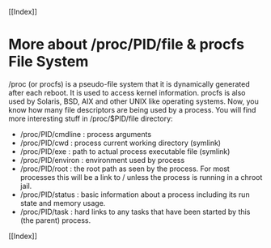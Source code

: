 [[Index]] 


# More about /proc/PID/file & procfs File System

/proc (or procfs) is a pseudo-file system that it is dynamically generated after each reboot. It is used to access kernel information. procfs is also used by Solaris, BSD, AIX and other UNIX like operating systems. Now, you know how many file descriptors are being used by a process. You will find more interesting stuff in /proc/$PID/file directory:

* /proc/PID/cmdline : process arguments
* /proc/PID/cwd : process current working directory (symlink)
* /proc/PID/exe : path to actual process executable file (symlink)
* /proc/PID/environ : environment used by process
* /proc/PID/root : the root path as seen by the process. For most processes this will be a link to / unless the process is running in a chroot jail.
* /proc/PID/status : basic information about a process including its run state and memory usage.
* /proc/PID/task : hard links to any tasks that have been started by this (the parent) process.

[[Index]] 
